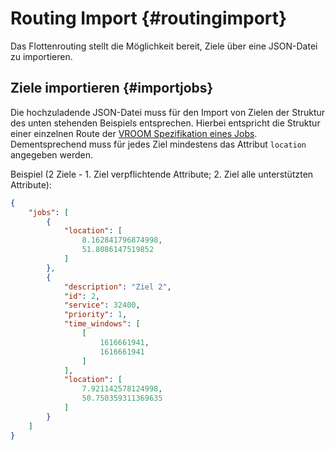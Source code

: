 # Routing Import {#routingimport}

Das Flottenrouting stellt die Möglichkeit bereit, Ziele über eine JSON-Datei zu importieren.

## Ziele importieren {#importjobs}

Die hochzuladende JSON-Datei muss für den Import von Zielen der Struktur des unten stehenden Beispiels entsprechen.
Hierbei entspricht die Struktur einer einzelnen Route der [VROOM Spezifikation eines Jobs](https://github.com/VROOM-Project/vroom/blob/master/docs/API.md#jobs).
Dementsprechend muss für jedes Ziel mindestens das Attribut `location` angegeben werden.

Beispiel (2 Ziele - 1. Ziel verpflichtende Attribute; 2. Ziel alle unterstützten Attribute):

```json
{
    "jobs": [
        {
            "location": [
                8.162841796874998,
                51.8086147519852
            ]
        },
        {
            "description": "Ziel 2",
            "id": 2,
            "service": 32400,
            "priority": 1,
            "time_windows": [
                [
                    1616661941,
                    1616661941
                ]
            ],
            "location": [
                7.921142578124998,
                50.750359311369635
            ]
        }
    ]
}

```
